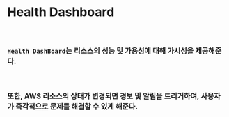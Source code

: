 # **Health Dashboard**

<br>

### `Health DashBoard`는 리소스의 성능 및 가용성에 대해 가시성을 제공해준다.

<br>

### 또한, AWS 리소스의 상태가 변경되면 경보 및 알림을 트리거하여, 사용자가 즉각적으로 문제를 해결할 수 있게 해준다.